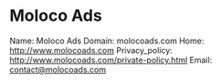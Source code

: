
# Moloco Ads

Name: Moloco Ads
Domain: molocoads.com
Home: http://www.molocoads.com
Privacy_policy: http://www.molocoads.com/private-policy.html
Email: contact@molocoads.com

